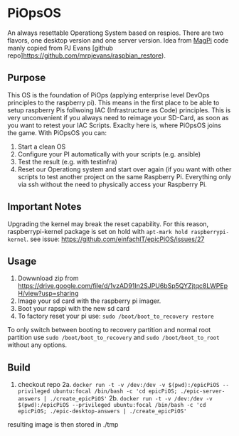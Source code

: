 # PiOpsOS

An always resettable Operationg System based on respios. There are two flavors, one desktop version and one server version. Idea from [MagPi](https://magpi.raspberrypi.com/articles/raspberry-pi-recovery-partition) code manly copied from PJ Evans [github repo]https://github.com/mrpjevans/raspbian_restore).

## Purpose
This OS is the foundation of PiOps (applying enterprise level DevOps principles to the raspberry pi). This means in the first place to be able to setup raspberry Pis follwoing IAC (Infrastructure as Code) principles. This is very unconvenient if you always need to reimage your SD-Card, as soon as you want to retest your IAC Scripts. Exaclty here is, where PiOpsOS joins the game.
With PiOpsOS you can:
1. Start a clean OS
2. Configure your PI automatically with your scripts (e.g. ansible)
3. Test the result (e.g. with testinfra)
5. Reset our Operationg system and start over again (if you want with other scripts to test another project on the same Raspberry Pi.
Everything only via ssh without the need to physically access your Raspberry Pi.

## Important Notes
Upgrading the kernel may break the reset capability. For this reason, raspberrypi-kernel package is set on hold with ```apt-mark hold raspberrypi-kernel```.
see issue: https://github.com/einfachIT/epicPiOS/issues/27

## Usage
1. Dowwnload zip from https://drive.google.com/file/d/1vzAD91In2SJPU6bSp5QYZjtqc8LWPEpH/view?usp=sharing
2. Image your sd card with the raspberry pi imager.
3. Boot your rapspi with the new sd card
4. To factory reset your pi use: ```sudo /boot/boot_to_recovery restore```

To only switch between booting to recovery partition and normal root partition use ```sudo /boot/boot_to_recovery``` and ```sudo /boot/boot_to_root``` without any options.

## Build
1. checkout repo
2a. ```docker run -t -v /dev:/dev -v $(pwd):/epicPiOS --privileged ubuntu:focal /bin/bash -c 'cd epicPiOS; ./epic-server-answers | ./create_epicPiOS'```
2b. ```docker run -t -v /dev:/dev -v $(pwd):/epicPiOS --privileged ubuntu:focal /bin/bash -c 'cd epicPiOS; ./epic-desktop-answers | ./create_epicPiOS'```

resulting image is then stored in ./tmp

